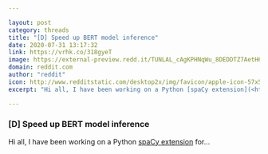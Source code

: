 ```yaml
---

layout: post
category: threads
title: "[D] Speed up BERT model inference"
date: 2020-07-31 13:17:32
link: https://vrhk.co/318gyeT
image: https://external-preview.redd.it/TUNLAL_cAgKPHNqWu_8DEDDTZ7AetH6lNDYfGvG8JT0.jpg?width=400&height=209.42408377&auto=webp&crop=400:209.42408377,smart&s=60d73c57791a648659eecc64510d39e2ffaea3a7
domain: reddit.com
author: "reddit"
icon: http://www.redditstatic.com/desktop2x/img/favicon/apple-icon-57x57.png
excerpt: "Hi all, I have been working on a Python [spaCy extension](<https://github.com/surajiyer/spacybert/blob/master/spacybert/__init__.py>) for..."

---
```


### [D] Speed up BERT model inference

Hi all, I have been working on a Python [spaCy extension](<https://github.com/surajiyer/spacybert/blob/master/spacybert/__init__.py>) for...